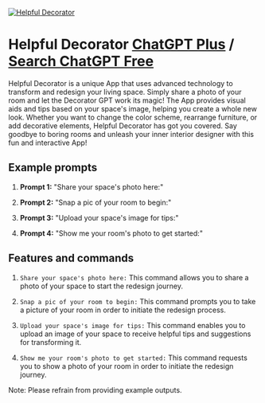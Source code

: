 
[![Helpful Decorator](https://files.oaiusercontent.com/file-VvPvA8qjz1o2wQIgluA5ehYX?se=2123-10-17T01%3A52%3A39Z&sp=r&sv=2021-08-06&sr=b&rscc=max-age%3D31536000%2C%20immutable&rscd=attachment%3B%20filename%3Dc54edb89-942c-4523-8a5e-6ec161e0c234.png&sig=bRzZ%2BnymBa0qeiq6VjizdypCxUrlmRgAPwg%2BzcSmLV4%3D)](https://chat.openai.com/g/g-zeKnQ8pah-helpful-decorator)

# Helpful Decorator [ChatGPT Plus](https://chat.openai.com/g/g-zeKnQ8pah-helpful-decorator) / [Search ChatGPT Free](https://gptcall.net/index.html#/?search=Helpful%20Decorator)

Helpful Decorator is a unique App that uses advanced technology to transform and redesign your living space. Simply share a photo of your room and let the Decorator GPT work its magic! The App provides visual aids and tips based on your space's image, helping you create a whole new look. Whether you want to change the color scheme, rearrange furniture, or add decorative elements, Helpful Decorator has got you covered. Say goodbye to boring rooms and unleash your inner interior designer with this fun and interactive App!

## Example prompts

1. **Prompt 1:** "Share your space's photo here:"

2. **Prompt 2:** "Snap a pic of your room to begin:"

3. **Prompt 3:** "Upload your space's image for tips:"

4. **Prompt 4:** "Show me your room's photo to get started:"


## Features and commands

1. `Share your space's photo here:` This command allows you to share a photo of your space to start the redesign journey.

2. `Snap a pic of your room to begin:` This command prompts you to take a picture of your room in order to initiate the redesign process.

3. `Upload your space's image for tips:` This command enables you to upload an image of your space to receive helpful tips and suggestions for transforming it.

4. `Show me your room's photo to get started:` This command requests you to show a photo of your room in order to initiate the redesign journey.

Note: Please refrain from providing example outputs.


